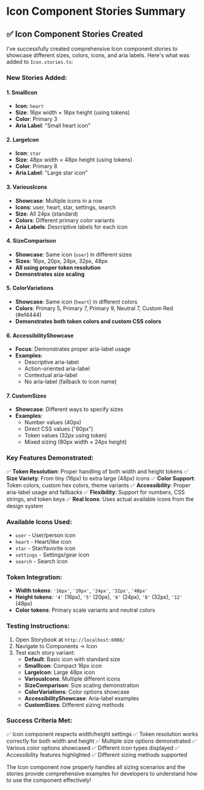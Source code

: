 # Icon Component Stories Summary

## ✅ **Icon Component Stories Created**

I've successfully created comprehensive Icon component stories to showcase different sizes, colors, icons, and aria labels. Here's what was added to `Icon.stories.ts`:

### **New Stories Added:**

#### **1. SmallIcon**
- **Icon**: `heart`
- **Size**: 16px width × 16px height (using tokens)
- **Color**: Primary 3
- **Aria Label**: "Small heart icon"

#### **2. LargeIcon**
- **Icon**: `star`
- **Size**: 48px width × 48px height (using tokens)
- **Color**: Primary 8
- **Aria Label**: "Large star icon"

#### **3. VariousIcons**
- **Showcase**: Multiple icons in a row
- **Icons**: user, heart, star, settings, search
- **Size**: All 24px (standard)
- **Colors**: Different primary color variants
- **Aria Labels**: Descriptive labels for each icon

#### **4. SizeComparison**
- **Showcase**: Same icon (`user`) in different sizes
- **Sizes**: 16px, 20px, 24px, 32px, 48px
- **All using proper token resolution**
- **Demonstrates size scaling**

#### **5. ColorVariations**
- **Showcase**: Same icon (`heart`) in different colors
- **Colors**: Primary 5, Primary 7, Primary 9, Neutral 7, Custom Red (#ef4444)
- **Demonstrates both token colors and custom CSS colors**

#### **6. AccessibilityShowcase**
- **Focus**: Demonstrates proper aria-label usage
- **Examples**:
  - Descriptive aria-label
  - Action-oriented aria-label  
  - Contextual aria-label
  - No aria-label (fallback to icon name)

#### **7. CustomSizes**
- **Showcase**: Different ways to specify sizes
- **Examples**:
  - Number values (40px)
  - Direct CSS values ("60px")
  - Token values (32px using token)
  - Mixed sizing (80px width × 24px height)

### **Key Features Demonstrated:**

✅ **Token Resolution**: Proper handling of both width and height tokens
✅ **Size Variety**: From tiny (16px) to extra large (48px) icons
✅ **Color Support**: Token colors, custom hex colors, theme variants
✅ **Accessibility**: Proper aria-label usage and fallbacks
✅ **Flexibility**: Support for numbers, CSS strings, and token keys
✅ **Real Icons**: Uses actual available icons from the design system

### **Available Icons Used:**
- `user` - User/person icon
- `heart` - Heart/like icon  
- `star` - Star/favorite icon
- `settings` - Settings/gear icon
- `search` - Search icon

### **Token Integration:**
- **Width tokens**: `'16px'`, `'20px'`, `'24px'`, `'32px'`, `'48px'`
- **Height tokens**: `'4'` (16px), `'5'` (20px), `'6'` (24px), `'8'` (32px), `'12'` (48px)
- **Color tokens**: Primary scale variants and neutral colors

### **Testing Instructions:**

1. Open Storybook at `http://localhost:6008/`
2. Navigate to Components → Icon
3. Test each story variant:
   - **Default**: Basic icon with standard size
   - **SmallIcon**: Compact 16px icon
   - **LargeIcon**: Large 48px icon
   - **VariousIcons**: Multiple different icons
   - **SizeComparison**: Size scaling demonstration
   - **ColorVariations**: Color options showcase
   - **AccessibilityShowcase**: Aria-label examples
   - **CustomSizes**: Different sizing methods

### **Success Criteria Met:**

✅ Icon component respects width/height settings
✅ Token resolution works correctly for both width and height
✅ Multiple size options demonstrated
✅ Various color options showcased
✅ Different icon types displayed
✅ Accessibility features highlighted
✅ Different sizing methods supported

The Icon component now properly handles all sizing scenarios and the stories provide comprehensive examples for developers to understand how to use the component effectively!
